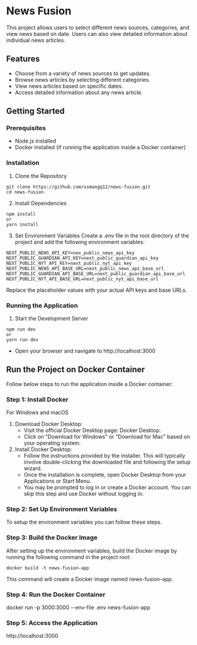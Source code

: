 # News Fusion

This project allows users to select different news sources, categories, and view news based on date. Users can also view detailed information about individual news articles.

## Features

- Choose from a variety of news sources to get updates.
- Browse news articles by selecting different categories.
- View news articles based on specific dates.
- Access detailed information about any news article.

## Getting Started

### Prerequisites

- Node.js installed
- Docker installed (if running the application inside a Docker container)

### Installation

1. Clone the Repository

```
git clone https://github.com/usmangq12/news-fusion.git
cd news-fusion
```

2. Install Dependencies

```
npm install
or
yarn install
```

3. Set Environment Variables
   Create a .env file in the root directory of the project and add the following environment variables:

```
NEXT_PUBLIC_NEWS_API_KEY=nex_public_news_api_key
NEXT_PUBLIC_GUARDIAN_API_KEY=next_public_guardian_api_key
NEXT_PUBLIC_NYT_API_KEY=next_public_nyt_api_key
NEXT_PUBLIC_NEWS_API_BASE_URL=next_public_news_api_base_url
NEXT_PUBLIC_GUARDIAN_API_BASE_URL=next_public_guardian_api_base_url
NEXT_PUBLIC_NYT_API_BASE_URL=next_public_nyt_api_base_url
```

Replace the placeholder values with your actual API keys and base URLs.

### Running the Application

1. Start the Development Server

```
npm run dev
or
yarn run dev
```

- Open your browser and navigate to http://localhost:3000

## Run the Project on Docker Container

Follow below steps to run the application inside a Docker container:

### Step 1: Install Docker

For Windows and macOS

1. Download Docker Desktop:
   - Visit the official Docker Desktop page: Docker Desktop.
   - Click on "Download for Windows" or "Download for Mac" based on your operating system.
2. Install Docker Desktop:
   - Follow the instructions provided by the installer. This will typically involve double-clicking the downloaded file and following the setup wizard.
   - Once the installation is complete, open Docker Desktop from your Applications or Start Menu.
   - You may be prompted to log in or create a Docker account. You can skip this step and use Docker without logging in.

### Step 2: Set Up Environment Variables

To setup the environment variables you can follow these steps.

### Step 3: Build the Docker Image

After setting up the environment variables, build the Docker image by running the following command in the project root:

```
docker build -t news-fusion-app
```

This command will create a Docker image named news-fusion-app.

### Step 4: Run the Docker Container

docker run -p 3000:3000 --env-file .env news-fusion-app

### Step 5: Access the Application

http://localhost:3000
